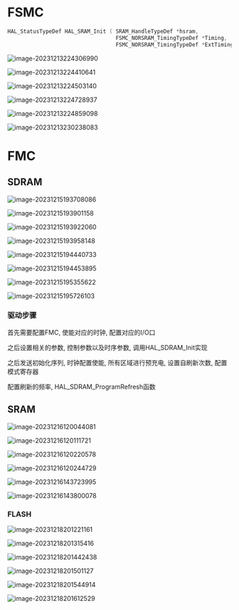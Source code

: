# FSMC

```c
HAL_StatusTypeDef HAL_SRAM_Init ( SRAM_HandleTypeDef *hsram, 
                                  FSMC_NORSRAM_TimingTypeDef *Timing, 
                                  FSMC_NORSRAM_TimingTypeDef *ExtTiming)
```

![image-20231213224306990](https://picture-01-1316374204.cos.ap-beijing.myqcloud.com/image/202312132243053.png)

![image-20231213224410641](https://picture-01-1316374204.cos.ap-beijing.myqcloud.com/image/202312132244746.png)

![image-20231213224503140](https://picture-01-1316374204.cos.ap-beijing.myqcloud.com/image/202312132245238.png)

![image-20231213224728937](https://picture-01-1316374204.cos.ap-beijing.myqcloud.com/image/202312132247013.png)

![image-20231213224859098](https://picture-01-1316374204.cos.ap-beijing.myqcloud.com/image/202312132248181.png)

![image-20231213230238083](https://picture-01-1316374204.cos.ap-beijing.myqcloud.com/image/202312132302144.png)

# FMC

## SDRAM

![image-20231215193708086](https://picture-01-1316374204.cos.ap-beijing.myqcloud.com/image/202312151938907.png)

![image-20231215193901158](https://picture-01-1316374204.cos.ap-beijing.myqcloud.com/image/202312151939235.png)

![image-20231215193922060](https://picture-01-1316374204.cos.ap-beijing.myqcloud.com/image/202312151939145.png)

![image-20231215193958148](https://picture-01-1316374204.cos.ap-beijing.myqcloud.com/image/202312151939237.png)

![image-20231215194440733](https://picture-01-1316374204.cos.ap-beijing.myqcloud.com/image/202312151944801.png)

![image-20231215194453895](https://picture-01-1316374204.cos.ap-beijing.myqcloud.com/image/202312151944944.png)

![image-20231215195355622](https://picture-01-1316374204.cos.ap-beijing.myqcloud.com/image/202312151953681.png)

![image-20231215195726103](https://picture-01-1316374204.cos.ap-beijing.myqcloud.com/image/202312151957162.png)

### 驱动步骤

首先需要配置FMC, 使能对应的时钟, 配置对应的I/O口

之后设置相关的参数, 控制参数以及时序参数, 调用HAL_SDRAM_Init实现

之后发送初始化序列, 时钟配置使能, 所有区域进行预充电, 设置自刷新次数, 配置模式寄存器

配置刷新的频率, HAL_SDRAM_ProgramRefresh函数

## SRAM

![image-20231216120044081](https://picture-01-1316374204.cos.ap-beijing.myqcloud.com/image/202312161200150.png)

![image-20231216120111721](https://picture-01-1316374204.cos.ap-beijing.myqcloud.com/image/202312161201749.png)

![image-20231216120220578](https://picture-01-1316374204.cos.ap-beijing.myqcloud.com/image/202312161202675.png)

![image-20231216120244729](https://picture-01-1316374204.cos.ap-beijing.myqcloud.com/image/202312161202786.png)

![image-20231216143723995](https://picture-01-1316374204.cos.ap-beijing.myqcloud.com/image/202312161437065.png)

![image-20231216143800078](https://picture-01-1316374204.cos.ap-beijing.myqcloud.com/image/202312161438122.png)

### FLASH

![image-20231218201221161](https://picture-01-1316374204.cos.ap-beijing.myqcloud.com/image/202312182012224.png)

![image-20231218201315416](https://picture-01-1316374204.cos.ap-beijing.myqcloud.com/image/202312182013472.png)

![image-20231218201442438](https://picture-01-1316374204.cos.ap-beijing.myqcloud.com/image/202312182014498.png)

![image-20231218201501127](https://picture-01-1316374204.cos.ap-beijing.myqcloud.com/image/202312182015195.png)

![image-20231218201544914](https://picture-01-1316374204.cos.ap-beijing.myqcloud.com/image/202312182015970.png)

![image-20231218201612529](https://picture-01-1316374204.cos.ap-beijing.myqcloud.com/image/202312182016588.png)

